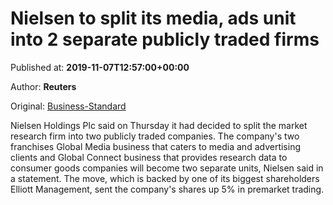 
# Nielsen to split its media, ads unit into 2 separate publicly traded firms

Published at: **2019-11-07T12:57:00+00:00**

Author: **Reuters**

Original: [Business-Standard](https://www.business-standard.com/article/companies/nielsen-to-split-its-media-ads-unit-into-2-separate-publicly-traded-firms-119110701347_1.html)

Nielsen Holdings Plc said on Thursday it had decided to split the market research firm into two publicly traded companies.
The company's two franchises Global Media business that caters to media and advertising clients and Global Connect business that provides research data to consumer goods companies will become two separate units, Nielsen said in a statement.
The move, which is backed by one of its biggest shareholders Elliott Management, sent the company's shares up 5% in premarket trading.
